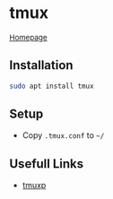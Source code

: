 # tmux

<font size="2">[Homepage](https://github.com/tmux/tmux/wiki)</font>

## Installation

```bash
sudo apt install tmux
```

## Setup

* Copy `.tmux.conf` to `~/`

## Usefull Links

* [tmuxp](https://github.com/tmux-python/tmuxp)
